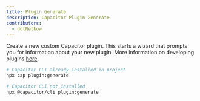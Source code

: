 ```yaml
---
title: Plugin Generate
description: Capacitor Plugin Generate
contributors:
  - dotNetkow
---
```


Create a new custom Capacitor plugin. This starts a wizard that prompts you for information about your new plugin. More information on developing plugins [here](../plugins.md).

```bash
# Capacitor CLI already installed in project
npx cap plugin:generate

# Capacitor CLI not installed
npx @capacitor/cli plugin:generate
```
